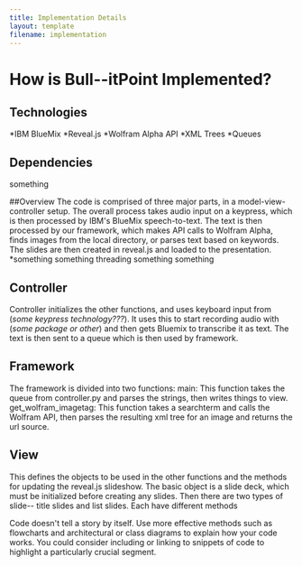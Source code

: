 ```yaml
---
title: Implementation Details
layout: template
filename: implementation
---
```


# How is Bull--itPoint Implemented?

## Technologies
*IBM BlueMix
*Reveal.js
*Wolfram Alpha API
*XML Trees
*Queues

## Dependencies
something

##Overview
The code is comprised of three major parts, in a model-view-controller setup. The overall process takes audio input on a keypress, which is then processed by IBM's BlueMix speech-to-text. The text is then processed by our framework, which makes API calls to Wolfram Alpha, finds images from the local directory, or parses text based on keywords. The slides are then created in reveal.js and loaded to the presentation. *something something threading something something

## Controller
Controller initializes the other functions, and uses keyboard input from (*some keypress technology???*). 
It uses this to start recording audio with (*some package or other*) and then gets Bluemix to transcribe it as text. The text is then sent to a queue which is then used by framework.

## Framework
The framework is divided into two functions:
main:
This function takes the queue from controller.py and parses the strings, then writes things to view.
get_wolfram_imagetag:
This function takes a searchterm and calls the Wolfram API, then parses the resulting xml tree for an image and returns the url source.

## View
This defines the objects to be used in the other functions and the methods for updating the reveal.js slideshow. The basic object is a slide deck, which must be initialized before creating any slides. Then there are two types of slide-- title slides and list slides. Each have different methods


Code doesn't tell a story by itself. Use more effective methods such as flowcharts and architectural or class diagrams to explain how your code works. You could consider including or linking to snippets of code to highlight a particularly crucial segment.
